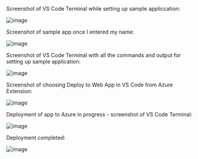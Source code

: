 Screenshot of VS Code Terminal while setting up sample appliccation:


![image](https://github.com/techgrounds/cloud-assignments-E28MS/assets/151161141/a5474c52-c88d-4868-8cd1-c48afbe48e98)




Screenshot of sample app once I entered my name:



![image](https://github.com/techgrounds/cloud-assignments-E28MS/assets/151161141/048c2b0f-f3c6-49d0-b511-f7e0b48c74e0)



Screenshot of VS Code Terminal with all the commands and output for setting up sample application:



![image](https://github.com/techgrounds/cloud-assignments-E28MS/assets/151161141/f816a8fd-74f5-4a07-9678-10404ccdd2ce)



Screenshot of choosing Deploy to Web App in VS Code from Azure Extension:



![image](https://github.com/techgrounds/cloud-assignments-E28MS/assets/151161141/6517b07b-b3ac-4bb6-8223-6846c515560f)




Deployment of app to Azure in progress - screenshot of VS Code Terminal:



![image](https://github.com/techgrounds/cloud-assignments-E28MS/assets/151161141/becd4854-cf3e-4c7e-baf8-2a344fc70a38)




Deployment completed:


![image](https://github.com/techgrounds/cloud-assignments-E28MS/assets/151161141/339d8c45-0c7b-4f98-b050-8019a3a94553)


